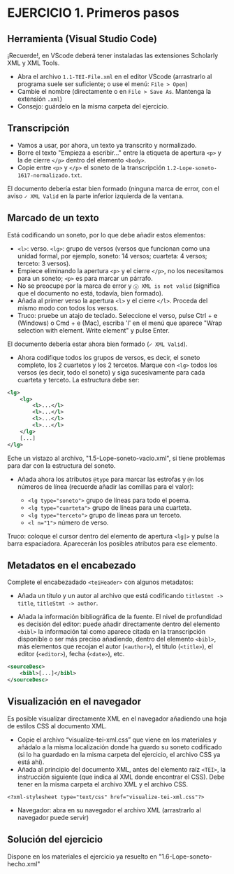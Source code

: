
# EJERCICIO 1. Primeros pasos

## Herramienta (Visual Studio Code)

¡Recuerde!, en VScode deberá tener instaladas las extensiones Scholarly XML y XML Tools.

- Abra el archivo `1.1-TEI-File.xml` en el editor VScode (arrastrarlo al programa suele ser suficiente; o use el menú: `File > Open`)
- Cambie el nombre (directamente o en `File > Save As`. Mantenga la extensión `.xml`)
- Consejo: guárdelo en la misma carpeta del ejercicio.

## Transcripción

- Vamos a usar, por ahora, un texto ya transcrito y normalizado.
- Borre el texto "Empieza a escribir..." entre la etiqueta de apertura `<p>` y la de cierre `</p>` dentro del elemento `<body>`.
- Copie entre `<p>` y `</p>` el soneto de la transcripción `1.2-Lope-soneto-1617-normalizado.txt`.

El documento debería estar bien formado (ninguna marca de error, con el aviso `✓ XML Valid` en la parte inferior izquierda de la ventana.

## Marcado de un texto

Está codificando un soneto, por lo que debe añadir estos elementos:

- `<l>`: verso. `<lg>`: grupo de versos (versos que funcionan como una unidad formal, por ejemplo, soneto: 14 versos; cuarteta: 4 versos; terceto: 3 versos).
- Empiece eliminando la apertura `<p>` y el cierre `</p>`, no los necesitamos para un soneto; `<p>` es para marcar un párrafo.
- No se preocupe por la marca de error y `ⓧ XML is not valid` (significa que el documento no está, todavía, bien formado).
- Añada al primer verso la apertura `<l>` y el cierre `</l>`. Proceda del mismo modo con todos los versos.
- Truco: pruebe un atajo de teclado. Seleccione el verso, pulse Ctrl + e (Windows) o Cmd + e (Mac), escriba 'l' en el menú que aparece "Wrap selection with element. Write element" y pulse Enter.

El documento debería estar ahora bien formado (`✓ XML Valid`).

- Ahora codifique todos los grupos de versos, es decir, el soneto completo, los 2 cuartetos y los 2 tercetos. Marque con `<lg>` todos los versos (es decir, todo el soneto) y siga sucesivamente para cada cuarteta y terceto. La estructura debe ser:

```xml
<lg> 
    <lg>
        <l>...</l>
        <l>...</l>
        <l>...</l>
        <l>...</l>
    </lg>
    [...]
</lg>
```

Eche un vistazo al archivo, "1.5-Lope-soneto-vacio.xml", si tiene problemas para dar con la estructura del soneto.

- Añada ahora los atributos `@type` para marcar las estrofas y `@n` los números de línea (recuerde añadir las comillas para el valor):

    - `<lg type="soneto">` grupo de líneas para todo el poema. 
    - `<lg type="cuarteta">` grupo de líneas para una cuarteta. 
    - `<lg type="terceto">` grupo de líneas para un terceto.
    - `<l n="1">` número de verso.

Truco: coloque el cursor dentro del elemento de apertura `<lg|>` y pulse la barra espaciadora. Aparecerán los posibles atributos para ese elemento.

## Metadatos en el encabezado

Complete el encabezadado `<teiHeader>` con algunos metadatos:

- Añada un título y un autor al archivo que está codificando `titleStmt -> title`, `titleStmt -> author`.

- Añada la información bibliográfica de la fuente. El nivel de profundidad es decisión del editor: puede añadir directamente dentro del elemento `<bibl>` la información tal como aparece citada en la transcripción disponible o ser más preciso añadiendo, dentro del elemento `<bibl>`, más elementos que recojan el autor (`<author>`), el título (`<title>`), el editor (`<editor>`), fecha (`<date>`), etc.

```xml
<sourceDesc>
    <bibl>[...]</bibl>
</sourceDesc>
```

## Visualización en el navegador

Es posible visualizar directamente XML en el navegador añadiendo una hoja de estilos CSS al documento XML.

- Copie el archivo “visualize-tei-xml.css” que viene en los materiales y añádalo a la misma localización donde ha guardo su soneto codificado (si lo ha guardado en la misma carpeta del ejercicio, el archivo CSS ya está ahí).
- Añada al principio del documento XML, antes del elemento raíz `<TEI>`, la instrucción siguiente (que indica al XML donde encontrar el CSS). Debe tener en la misma carpeta el archivo XML y el archivo CSS.

`<?xml-stylesheet type="text/css" href="visualize-tei-xml.css"?>`

- Navegador: abra en su navegador el archivo XML (arrastrarlo al navegador puede servir)

## Solución del ejercicio

Dispone en los materiales el ejercicio ya resuelto en "1.6-Lope-soneto-hecho.xml"